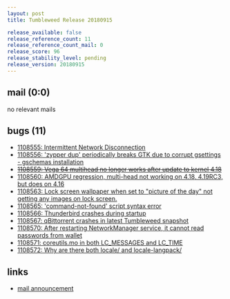 ```yaml
---
layout: post
title: Tumbleweed Release 20180915

release_available: false
release_reference_count: 11
release_reference_count_mail: 0
release_score: 96
release_stability_level: pending
release_version: 20180915
---
```


## mail (0:0)

no relevant mails

## bugs (11)

<!--more-->

- [1108555: Intermittent Network Disconnection](https://bugzilla.opensuse.org/show_bug.cgi?id=1108555)
- [1108556: 'zypper dup' periodically breaks GTK due to corrupt gsettings - gschemas installation](https://bugzilla.opensuse.org/show_bug.cgi?id=1108556)
- ~~[1108559: Vega 64 multihead no longer works after update to kernel 4.18](https://bugzilla.opensuse.org/show_bug.cgi?id=1108559)~~
- [1108560: AMDGPU regression, multi-head not working on 4.18, 4.19RC3, but does on 4.16](https://bugzilla.opensuse.org/show_bug.cgi?id=1108560)
- [1108563: Lock screen wallpaper when set to "picture of the day" not getting any images on lock screen.](https://bugzilla.opensuse.org/show_bug.cgi?id=1108563)
- [1108565: 'command-not-found' script syntax error](https://bugzilla.opensuse.org/show_bug.cgi?id=1108565)
- [1108566: Thunderbird crashes during startup](https://bugzilla.opensuse.org/show_bug.cgi?id=1108566)
- [1108567: qBittorrent crashes in latest Tumbleweed snapshot](https://bugzilla.opensuse.org/show_bug.cgi?id=1108567)
- [1108570: After restarting NetworkManager service, it cannot read passwords from wallet](https://bugzilla.opensuse.org/show_bug.cgi?id=1108570)
- [1108571: coreutils.mo in both LC_MESSAGES and LC_TIME](https://bugzilla.opensuse.org/show_bug.cgi?id=1108571)
- [1108572: Why are there both locale/ and locale-langpack/](https://bugzilla.opensuse.org/show_bug.cgi?id=1108572)



## links

- [mail announcement](https://lists.opensuse.org/opensuse-factory/2018-09/msg00061.html)
